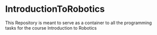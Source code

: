 # IntroductionToRobotics

This Repository is meant to serve as a container to all the programming tasks for the course Introduction to Robotics
